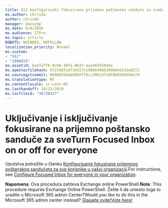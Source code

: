 ```yaml
---
title: 912 konfigurisati fokusirano prijemno poštansko sanduče za svakoga u vašoj organizaciji
ms.author: chrisda
author: chrisda
manager: dansimp
ms.date: 6/8/2018
ms.audience: ITPro
ms.topic: article
ROBOTS: NOINDEX, NOFOLLOW
localization_priority: Normal
ms.custom:
- "912"
- "1800019"
ms.assetid: bad7a7f6-0c68-497a-8637-aae49355034a
ms.openlocfilehash: 672348fa3f34157c190b6d986309b8ed141e02f2
ms.sourcegitcommit: 0b06093dabd685f76cc39b1d7c0f8b03883b6e79
ms.translationtype: MT
ms.contentlocale: sr-Latn-RS
ms.lasthandoff: 10/25/2019
ms.locfileid: "36738427"
---
```

# <a name="turn-focused-inbox-on-or-off-for-everyone"></a><span data-ttu-id="9585e-102">Uključivanje i isključivanje fokusirane na prijemno poštansko sanduče za sve</span><span class="sxs-lookup"><span data-stu-id="9585e-102">Turn Focused Inbox on or off for everyone</span></span>

<span data-ttu-id="9585e-103">Uputstva potražite u članku [Konfigurisanje fokusirane prijemnog poštanskog sandučeta za sve korisnike u vašoj organizaciji](https://docs.microsoft.com/office365/admin/setup/configure-focused-inbox).</span><span class="sxs-lookup"><span data-stu-id="9585e-103">For instructions, see [Configure Focused Inbox for everyone in your organization](https://docs.microsoft.com/office365/admin/setup/configure-focused-inbox).</span></span>

<span data-ttu-id="9585e-104">**Napomena**: Ova procedura zahteva Exchange online PowerShell.</span><span class="sxs-lookup"><span data-stu-id="9585e-104">**Note**: This procedure requires Exchange Online PowerShell.</span></span> <span data-ttu-id="9585e-105">Želite li da umesto toga to uradite u Microsoft 365 admin Center?</span><span class="sxs-lookup"><span data-stu-id="9585e-105">Would you like to do this in the Microsoft 365 admin center instead?</span></span> [<span data-ttu-id="9585e-106">Glasajte ovde!</span><span class="sxs-lookup"><span data-stu-id="9585e-106">Vote here!</span></span>](https://go.microsoft.com/fwlink/p/?linkid=862489)
